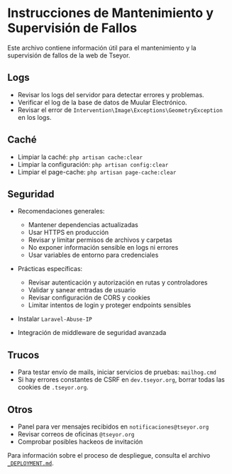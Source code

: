 # Instrucciones de Mantenimiento y Supervisión de Fallos

Este archivo contiene información útil para el mantenimiento y la supervisión de fallos de la web de Tseyor.

## Logs

*   Revisar los logs del servidor para detectar errores y problemas.
*   Verificar el log de la base de datos de Muular Electrónico.
*   Revisar el error de `Intervention\Image\Exceptions\GeometryException` en los logs.

## Caché

*   Limpiar la caché: `php artisan cache:clear`
*   Limpiar la configuración: `php artisan config:clear`
*   Limpiar el page-cache: `php artisan page-cache:clear`

## Seguridad

*   Recomendaciones generales:

    *   Mantener dependencias actualizadas
    *   Usar HTTPS en producción
    *   Revisar y limitar permisos de archivos y carpetas
    *   No exponer información sensible en logs ni errores
    *   Usar variables de entorno para credenciales

*   Prácticas específicas:

    *   Revisar autenticación y autorización en rutas y controladores
    *   Validar y sanear entradas de usuario
    *   Revisar configuración de CORS y cookies
    *   Limitar intentos de login y proteger endpoints sensibles

*   Instalar `Laravel-Abuse-IP`
*   Integración de middleware de seguridad avanzada

## Trucos

*   Para testar envío de mails, iniciar servicios de pruebas: `mailhog.cmd`
*   Si hay errores constantes de CSRF en `dev.tseyor.org`, borrar todas las cookies de `.tseyor.org`.

## Otros

*   Panel para ver mensajes recibidos en `notificaciones@tseyor.org`
*   Revisar correos de oficinas `@tseyor.org`
*   Comprobar posibles hackeos de invitación

Para información sobre el proceso de despliegue, consulta el archivo [`_DEPLOYMENT.md`](_DEPLOYMENT.md).

